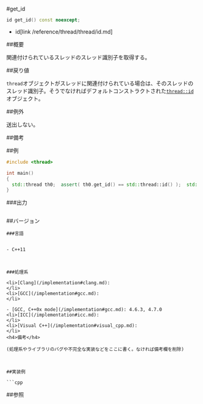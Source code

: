 #get_id
```cpp
id get_id() const noexcept;
```
* id[link /reference/thread/thread/id.md]

##概要

関連付けられているスレッドのスレッド識別子を取得する。


##戻り値

`thread`オブジェクトがスレッドに関連付けられている場合は、そのスレッドのスレッド識別子。そうでなければデフォルトコンストラクトされた[`thread::id`](/reference/thread/thread/id.md)オブジェクト。


##例外

送出しない。


##備考

<span>
</span>


##例

```cpp
#include <thread>

int main()
{
  std::thread th0;  assert( th0.get_id() == std::thread::id() );  std::thread th1([]{ /*...*/ });  assert( th1.get_id() != std::thread::id() );  th1.join();  return 0;
}
```

###出力

```cpp
```

##バージョン
```
###言語


- C++11



###処理系

<li>[Clang](/implementation#clang.md):
</li>
<li>[GCC](/implementation#gcc.md):
</li>

- [GCC, C++0x mode](/implementation#gcc.md): 4.6.3, 4.7.0
<li>[ICC](/implementation#icc.md):
</li>
<li>[Visual C++](/implementation#visual_cpp.md):
</li>
<h4>備考</h4>

(処理系やライブラリのバグや不完全な実装などをここに書く。なければ備考欄を削除)



##実装例

```cpp
```

##参照
```